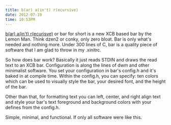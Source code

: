 ```yaml
---
title: b(ar) a(in't) r(ecursive)
date: 2012-07-19
time: 10:53PM
---
```

[b(ar) a(in't) r(ecurisve)](http://github.com/LemonBoy/bar) or bar for short is a new XCB based bar by the Lemon Man. Think dzen2 or conky, only zero bloat. Bar is only what's needed and nothing more. Under 300 lines of C, bar is a quality piece of software that I am glad to throw in my .xinitrc.

So how does bar work? Basically it just reads STDIN and draws the read text to an XCB bar. Configuration is along the lines of dwm and other minimalist software. You set your configuration in bar's config.h and it's baked in at compile time.  Within the config.h, you can specify: ten colors which can be used to visually style the bar, your desired font, and the height of the bar. 

Other than that, for formatting text you can left, center, and right align text and style your bar's text foreground and background colors with your defines from the config.h.

Simple, minimal, and functional. If only all software were like this.
